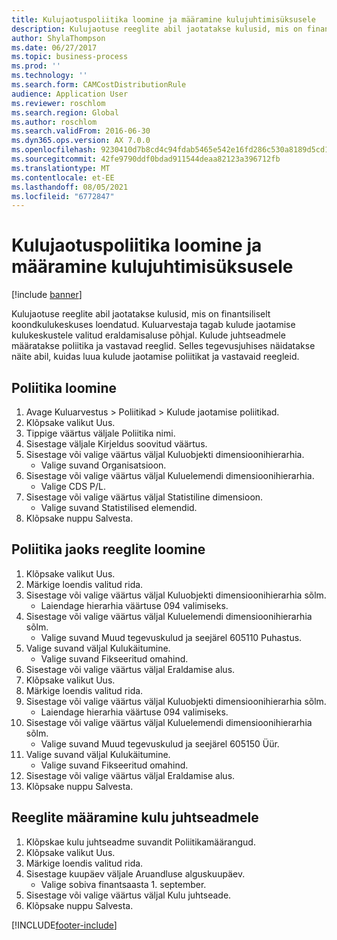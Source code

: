 ```yaml
---
title: Kulujaotuspoliitika loomine ja määramine kulujuhtimisüksusele
description: Kulujaotuse reeglite abil jaotatakse kulusid, mis on finantsiliselt koondkulukeskuses loendatud.
author: ShylaThompson
ms.date: 06/27/2017
ms.topic: business-process
ms.prod: ''
ms.technology: ''
ms.search.form: CAMCostDistributionRule
audience: Application User
ms.reviewer: roschlom
ms.search.region: Global
ms.author: roschlom
ms.search.validFrom: 2016-06-30
ms.dyn365.ops.version: AX 7.0.0
ms.openlocfilehash: 9230410d7b8cd4c94fdab5465e542e16fd286c530a8189d5cd1eca825bb1faf4
ms.sourcegitcommit: 42fe9790ddf0bdad911544deaa82123a396712fb
ms.translationtype: MT
ms.contentlocale: et-EE
ms.lasthandoff: 08/05/2021
ms.locfileid: "6772847"
---
```

# <a name="create-and-assign-a-cost-distribution-policy-to-a-cost-control-unit"></a>Kulujaotuspoliitika loomine ja määramine kulujuhtimisüksusele

[!include [banner](../../includes/banner.md)]

Kulujaotuse reeglite abil jaotatakse kulusid, mis on finantsiliselt koondkulukeskuses loendatud. Kuluarvestaja tagab kulude jaotamise kulukeskustele valitud eraldamisaluse põhjal. Kulude juhtseadmele määratakse poliitika ja vastavad reeglid. Selles tegevusjuhises näidatakse näite abil, kuidas luua kulude jaotamise poliitikat ja vastavaid reegleid.


## <a name="create-a-policy"></a>Poliitika loomine
1. Avage Kuluarvestus > Poliitikad > Kulude jaotamise poliitikad.
2. Klõpsake valikut Uus.
3. Tippige väärtus väljale Poliitika nimi.
4. Sisestage väljale Kirjeldus soovitud väärtus.
5. Sisestage või valige väärtus väljal Kuluobjekti dimensioonihierarhia.
    * Valige suvand Organisatsioon.  
6. Sisestage või valige väärtus väljal Kuluelemendi dimensioonihierarhia.
    * Valige CDS P/L.  
7. Sisestage või valige väärtus väljal Statistiline dimensioon.
    * Valige suvand Statistilised elemendid.  
8. Klõpsake nuppu Salvesta.

## <a name="create-rules-for-the-policy"></a>Poliitika jaoks reeglite loomine
1. Klõpsake valikut Uus.
2. Märkige loendis valitud rida.
3. Sisestage või valige väärtus väljal Kuluobjekti dimensioonihierarhia sõlm.
    * Laiendage hierarhia väärtuse 094 valimiseks.  
4. Sisestage või valige väärtus väljal Kuluelemendi dimensioonihierarhia sõlm.
    * Valige suvand Muud tegevuskulud ja seejärel 605110 Puhastus.  
5. Valige suvand väljal Kulukäitumine.
    * Valige suvand Fikseeritud omahind.  
6. Sisestage või valige väärtus väljal Eraldamise alus.
7. Klõpsake valikut Uus.
8. Märkige loendis valitud rida.
9. Sisestage või valige väärtus väljal Kuluobjekti dimensioonihierarhia sõlm.
    * Laiendage hierarhia väärtuse 094 valimiseks.  
10. Sisestage või valige väärtus väljal Kuluelemendi dimensioonihierarhia sõlm.
    * Valige suvand Muud tegevuskulud ja seejärel 605150 Üür.  
11. Valige suvand väljal Kulukäitumine.
    * Valige suvand Fikseeritud omahind.  
12. Sisestage või valige väärtus väljal Eraldamise alus.
13. Klõpsake nuppu Salvesta.

## <a name="assign-rules-to-a-cost-control-unit"></a>Reeglite määramine kulu juhtseadmele
1. Klõpskae kulu juhtseadme suvandit Poliitikamäärangud.
2. Klõpsake valikut Uus.
3. Märkige loendis valitud rida.
4. Sisestage kuupäev väljale Aruandluse alguskuupäev.
    * Valige sobiva finantsaasta 1. september.  
5. Sisestage või valige väärtus väljal Kulu juhtseade.
6. Klõpsake nuppu Salvesta.



[!INCLUDE[footer-include](../../../includes/footer-banner.md)]